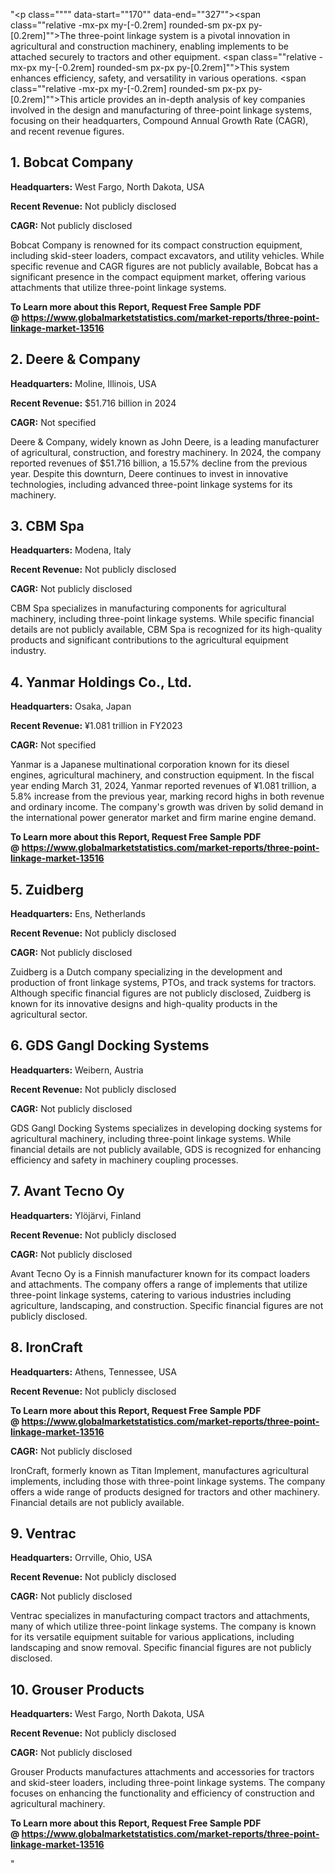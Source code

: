 "<p class="""" data-start=""170"" data-end=""327""><span class=""relative -mx-px my-[-0.2rem] rounded-sm px-px py-[0.2rem]"">The three-point linkage system is a pivotal innovation in agricultural and construction machinery, enabling implements to be attached securely to tractors and other equipment.</span> <span class=""relative -mx-px my-[-0.2rem] rounded-sm px-px py-[0.2rem]"">This system enhances efficiency, safety, and versatility in various operations.</span> <span class=""relative -mx-px my-[-0.2rem] rounded-sm px-px py-[0.2rem]"">This article provides an in-depth analysis of key companies involved in the design and manufacturing of three-point linkage systems, focusing on their headquarters, Compound Annual Growth Rate (CAGR), and recent revenue figures.</span></p>
<h2 class="""" data-start=""329"" data-end=""349"">1. Bobcat Company</h2>
<p class="""" data-start=""351"" data-end=""450""><strong data-start=""351"" data-end=""368"">Headquarters:</strong> <span class=""relative -mx-px my-[-0.2rem] rounded-sm px-px py-[0.2rem]"">West Fargo, North Dakota, USA</span></p>
<p class="""" data-start=""452"" data-end=""553""><strong data-start=""452"" data-end=""471"">Recent Revenue:</strong> <span class=""relative -mx-px my-[-0.2rem] rounded-sm px-px py-[0.2rem]"">Not publicly disclosed</span></p>
<p class="""" data-start=""555"" data-end=""650""><strong data-start=""555"" data-end=""564"">CAGR:</strong> <span class=""relative -mx-px my-[-0.2rem] rounded-sm px-px py-[0.2rem]"">Not publicly disclosed</span></p>
<p class="""" data-start=""652"" data-end=""777""><span class=""relative -mx-px my-[-0.2rem] rounded-sm px-px py-[0.2rem]"">Bobcat Company is renowned for its compact construction equipment, including skid-steer loaders, compact excavators, and utility vehicles.</span> <span class=""relative -mx-px my-[-0.2rem] rounded-sm px-px py-[0.2rem]"">While specific revenue and CAGR figures are not publicly available, Bobcat has a significant presence in the compact equipment market, offering various attachments that utilize three-point linkage systems.</span></p>
<p class="""" data-start=""652"" data-end=""777""><strong>To Learn more about this Report, Request Free Sample PDF @&nbsp;<a href=""https://www.globalmarketstatistics.com/market-reports/three-point-linkage-market-13516"">https://www.globalmarketstatistics.com/market-reports/three-point-linkage-market-13516</a></strong></p>
<h2 class="""" data-start=""779"" data-end=""800"">2. Deere &amp; Company</h2>
<p class="""" data-start=""802"" data-end=""905""><strong data-start=""802"" data-end=""819"">Headquarters:</strong> <span class=""relative -mx-px my-[-0.2rem] rounded-sm px-px py-[0.2rem]"">Moline, Illinois, USA</span></p>
<p class="""" data-start=""907"" data-end=""1012""><strong data-start=""907"" data-end=""926"">Recent Revenue:</strong> <span class=""relative -mx-px my-[-0.2rem] rounded-sm px-px py-[0.2rem]"">$51.716 billion in 2024</span></p>
<p class="""" data-start=""1014"" data-end=""1109""><strong data-start=""1014"" data-end=""1023"">CAGR:</strong> <span class=""relative -mx-px my-[-0.2rem] rounded-sm px-px py-[0.2rem]"">Not specified</span></p>
<p class="""" data-start=""1111"" data-end=""1316""><span class=""relative -mx-px my-[-0.2rem] rounded-sm px-px py-[0.2rem]"">Deere &amp; Company, widely known as John Deere, is a leading manufacturer of agricultural, construction, and forestry machinery.</span> <span class=""relative -mx-px my-[-0.2rem] rounded-sm px-px py-[0.2rem]"">In 2024, the company reported revenues of $51.716 billion, a 15.57% decline from the previous year.</span> <span class=""relative -mx-px my-[-0.2rem] rounded-sm px-px py-[0.2rem]"">Despite this downturn, Deere continues to invest in innovative technologies, including advanced three-point linkage systems for its machinery.</span></p>
<h2 class="""" data-start=""1318"" data-end=""1331"">3. CBM Spa</h2>
<p class="""" data-start=""1333"" data-end=""1436""><strong data-start=""1333"" data-end=""1350"">Headquarters:</strong> <span class=""relative -mx-px my-[-0.2rem] rounded-sm px-px py-[0.2rem]"">Modena, Italy</span></p>
<p class="""" data-start=""1438"" data-end=""1543""><strong data-start=""1438"" data-end=""1457"">Recent Revenue:</strong> <span class=""relative -mx-px my-[-0.2rem] rounded-sm px-px py-[0.2rem]"">Not publicly disclosed</span></p>
<p class="""" data-start=""1545"" data-end=""1640""><strong data-start=""1545"" data-end=""1554"">CAGR:</strong> <span class=""relative -mx-px my-[-0.2rem] rounded-sm px-px py-[0.2rem]"">Not publicly disclosed</span></p>
<p class="""" data-start=""1642"" data-end=""1767""><span class=""relative -mx-px my-[-0.2rem] rounded-sm px-px py-[0.2rem]"">CBM Spa specializes in manufacturing components for agricultural machinery, including three-point linkage systems.</span> <span class=""relative -mx-px my-[-0.2rem] rounded-sm px-px py-[0.2rem]"">While specific financial details are not publicly available, CBM Spa is recognized for its high-quality products and significant contributions to the agricultural equipment industry.</span></p>
<h2 class="""" data-start=""1769"" data-end=""1800"">4. Yanmar Holdings Co., Ltd.</h2>
<p class="""" data-start=""1802"" data-end=""1905""><strong data-start=""1802"" data-end=""1819"">Headquarters:</strong> <span class=""relative -mx-px my-[-0.2rem] rounded-sm px-px py-[0.2rem]"">Osaka, Japan</span></p>
<p class="""" data-start=""1907"" data-end=""2012""><strong data-start=""1907"" data-end=""1926"">Recent Revenue:</strong> <span class=""relative -mx-px my-[-0.2rem] rounded-sm px-px py-[0.2rem]"">&yen;1.081 trillion in FY2023</span></p>
<p class="""" data-start=""2014"" data-end=""2109""><strong data-start=""2014"" data-end=""2023"">CAGR:</strong> <span class=""relative -mx-px my-[-0.2rem] rounded-sm px-px py-[0.2rem]"">Not specified</span></p>
<p class="""" data-start=""2111"" data-end=""2316""><span class=""relative -mx-px my-[-0.2rem] rounded-sm px-px py-[0.2rem]"">Yanmar is a Japanese multinational corporation known for its diesel engines, agricultural machinery, and construction equipment.</span> <span class=""relative -mx-px my-[-0.2rem] rounded-sm px-px py-[0.2rem]"">In the fiscal year ending March 31, 2024, Yanmar reported revenues of &yen;1.081 trillion, a 5.8% increase from the previous year, marking record highs in both revenue and ordinary income.</span> <span class=""relative -mx-px my-[-0.2rem] rounded-sm px-px py-[0.2rem]"">The company's growth was driven by solid demand in the international power generator market and firm marine engine demand.</span> </p>
<p class="""" data-start=""2111"" data-end=""2316""><strong>To Learn more about this Report, Request Free Sample PDF @&nbsp;<a href=""https://www.globalmarketstatistics.com/market-reports/three-point-linkage-market-13516"">https://www.globalmarketstatistics.com/market-reports/three-point-linkage-market-13516</a></strong></p>
<h2 class="""" data-start=""2318"" data-end=""2332"">5. Zuidberg</h2>
<p class="""" data-start=""2334"" data-end=""2437""><strong data-start=""2334"" data-end=""2351"">Headquarters:</strong> <span class=""relative -mx-px my-[-0.2rem] rounded-sm px-px py-[0.2rem]"">Ens, Netherlands</span></p>
<p class="""" data-start=""2439"" data-end=""2544""><strong data-start=""2439"" data-end=""2458"">Recent Revenue:</strong> <span class=""relative -mx-px my-[-0.2rem] rounded-sm px-px py-[0.2rem]"">Not publicly disclosed</span></p>
<p class="""" data-start=""2546"" data-end=""2641""><strong data-start=""2546"" data-end=""2555"">CAGR:</strong> <span class=""relative -mx-px my-[-0.2rem] rounded-sm px-px py-[0.2rem]"">Not publicly disclosed</span></p>
<p class="""" data-start=""2643"" data-end=""2768""><span class=""relative -mx-px my-[-0.2rem] rounded-sm px-px py-[0.2rem]"">Zuidberg is a Dutch company specializing in the development and production of front linkage systems, PTOs, and track systems for tractors.</span> <span class=""relative -mx-px my-[-0.2rem] rounded-sm px-px py-[0.2rem]"">Although specific financial figures are not publicly disclosed, Zuidberg is known for its innovative designs and high-quality products in the agricultural sector.</span></p>
<h2 class="""" data-start=""2770"" data-end=""2801"">6. GDS Gangl Docking Systems</h2>
<p class="""" data-start=""2803"" data-end=""2906""><strong data-start=""2803"" data-end=""2820"">Headquarters:</strong> <span class=""relative -mx-px my-[-0.2rem] rounded-sm px-px py-[0.2rem]"">Weibern, Austria</span></p>
<p class="""" data-start=""2908"" data-end=""3013""><strong data-start=""2908"" data-end=""2927"">Recent Revenue:</strong> <span class=""relative -mx-px my-[-0.2rem] rounded-sm px-px py-[0.2rem]"">Not publicly disclosed</span></p>
<p class="""" data-start=""3015"" data-end=""3110""><strong data-start=""3015"" data-end=""3024"">CAGR:</strong> <span class=""relative -mx-px my-[-0.2rem] rounded-sm px-px py-[0.2rem]"">Not publicly disclosed</span></p>
<p class="""" data-start=""3112"" data-end=""3237""><span class=""relative -mx-px my-[-0.2rem] rounded-sm px-px py-[0.2rem]"">GDS Gangl Docking Systems specializes in developing docking systems for agricultural machinery, including three-point linkage systems.</span> <span class=""relative -mx-px my-[-0.2rem] rounded-sm px-px py-[0.2rem]"">While financial details are not publicly available, GDS is recognized for enhancing efficiency and safety in machinery coupling processes.</span></p>
<h2 class="""" data-start=""3239"" data-end=""3259"">7. Avant Tecno Oy</h2>
<p class="""" data-start=""3261"" data-end=""3364""><strong data-start=""3261"" data-end=""3278"">Headquarters:</strong> <span class=""relative -mx-px my-[-0.2rem] rounded-sm px-px py-[0.2rem]"">Yl&ouml;j&auml;rvi, Finland</span></p>
<p class="""" data-start=""3366"" data-end=""3471""><strong data-start=""3366"" data-end=""3385"">Recent Revenue:</strong> <span class=""relative -mx-px my-[-0.2rem] rounded-sm px-px py-[0.2rem]"">Not publicly disclosed</span></p>
<p class="""" data-start=""3473"" data-end=""3568""><strong data-start=""3473"" data-end=""3482"">CAGR:</strong> <span class=""relative -mx-px my-[-0.2rem] rounded-sm px-px py-[0.2rem]"">Not publicly disclosed</span></p>
<p class="""" data-start=""3570"" data-end=""3735""><span class=""relative -mx-px my-[-0.2rem] rounded-sm px-px py-[0.2rem]"">Avant Tecno Oy is a Finnish manufacturer known for its compact loaders and attachments.</span> <span class=""relative -mx-px my-[-0.2rem] rounded-sm px-px py-[0.2rem]"">The company offers a range of implements that utilize three-point linkage systems, catering to various industries including agriculture, landscaping, and construction.</span> <span class=""relative -mx-px my-[-0.2rem] rounded-sm px-px py-[0.2rem]"">Specific financial figures are not publicly disclosed.</span></p>
<h2 class="""" data-start=""3737"" data-end=""3752"">8. IronCraft</h2>
<p class="""" data-start=""3754"" data-end=""3857""><strong data-start=""3754"" data-end=""3771"">Headquarters:</strong> <span class=""relative -mx-px my-[-0.2rem] rounded-sm px-px py-[0.2rem]"">Athens, Tennessee, USA</span></p>
<p class="""" data-start=""3859"" data-end=""3964""><strong data-start=""3859"" data-end=""3878"">Recent Revenue:</strong> <span class=""relative -mx-px my-[-0.2rem] rounded-sm px-px py-[0.2rem]"">Not publicly disclosed</span></p>
<p class="""" data-start=""3859"" data-end=""3964""><strong>To Learn more about this Report, Request Free Sample PDF @&nbsp;<a href=""https://www.globalmarketstatistics.com/market-reports/three-point-linkage-market-13516"">https://www.globalmarketstatistics.com/market-reports/three-point-linkage-market-13516</a></strong></p>
<p class="""" data-start=""3966"" data-end=""4061""><strong data-start=""3966"" data-end=""3975"">CAGR:</strong> <span class=""relative -mx-px my-[-0.2rem] rounded-sm px-px py-[0.2rem]"">Not publicly disclosed</span></p>
<p class="""" data-start=""4063"" data-end=""4228""><span class=""relative -mx-px my-[-0.2rem] rounded-sm px-px py-[0.2rem]"">IronCraft, formerly known as Titan Implement, manufactures agricultural implements, including those with three-point linkage systems.</span> <span class=""relative -mx-px my-[-0.2rem] rounded-sm px-px py-[0.2rem]"">The company offers a wide range of products designed for tractors and other machinery.</span> <span class=""relative -mx-px my-[-0.2rem] rounded-sm px-px py-[0.2rem]"">Financial details are not publicly available.</span></p>
<h2 class="""" data-start=""4230"" data-end=""4243"">9. Ventrac</h2>
<p class="""" data-start=""4245"" data-end=""4348""><strong data-start=""4245"" data-end=""4262"">Headquarters:</strong> <span class=""relative -mx-px my-[-0.2rem] rounded-sm px-px py-[0.2rem]"">Orrville, Ohio, USA</span></p>
<p class="""" data-start=""4350"" data-end=""4455""><strong data-start=""4350"" data-end=""4369"">Recent Revenue:</strong> <span class=""relative -mx-px my-[-0.2rem] rounded-sm px-px py-[0.2rem]"">Not publicly disclosed</span></p>
<p class="""" data-start=""4457"" data-end=""4552""><strong data-start=""4457"" data-end=""4466"">CAGR:</strong> <span class=""relative -mx-px my-[-0.2rem] rounded-sm px-px py-[0.2rem]"">Not publicly disclosed</span></p>
<p class="""" data-start=""4554"" data-end=""4719""><span class=""relative -mx-px my-[-0.2rem] rounded-sm px-px py-[0.2rem]"">Ventrac specializes in manufacturing compact tractors and attachments, many of which utilize three-point linkage systems.</span> <span class=""relative -mx-px my-[-0.2rem] rounded-sm px-px py-[0.2rem]"">The company is known for its versatile equipment suitable for various applications, including landscaping and snow removal.</span> <span class=""relative -mx-px my-[-0.2rem] rounded-sm px-px py-[0.2rem]"">Specific financial figures are not publicly disclosed.</span></p>
<h2 class="""" data-start=""4721"" data-end=""4744"">10. Grouser Products</h2>
<p class="""" data-start=""4746"" data-end=""4849""><strong data-start=""4746"" data-end=""4763"">Headquarters:</strong> <span class=""relative -mx-px my-[-0.2rem] rounded-sm px-px py-[0.2rem]"">West Fargo, North Dakota, USA</span></p>
<p class="""" data-start=""4851"" data-end=""4956""><strong data-start=""4851"" data-end=""4870"">Recent Revenue:</strong> <span class=""relative -mx-px my-[-0.2rem] rounded-sm px-px py-[0.2rem]"">Not publicly disclosed</span></p>
<p class="""" data-start=""4958"" data-end=""5053""><strong data-start=""4958"" data-end=""4967"">CAGR:</strong> <span class=""relative -mx-px my-[-0.2rem] rounded-sm px-px py-[0.2rem]"">Not publicly disclosed</span></p>
<p class="""" data-start=""5055"" data-end=""5316"">Grouser Products manufactures attachments and accessories for tractors and skid-steer loaders, including three-point linkage systems. The company focuses on enhancing the functionality and efficiency of construction and agricultural machinery.</p>
<p class="""" data-start=""5055"" data-end=""5316""><strong>To Learn more about this Report, Request Free Sample PDF @&nbsp;<a href=""https://www.globalmarketstatistics.com/market-reports/three-point-linkage-market-13516"">https://www.globalmarketstatistics.com/market-reports/three-point-linkage-market-13516</a></strong></p>"
